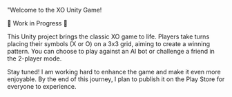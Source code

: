 "Welcome to the XO Unity Game!

🚧 Work in Progress 🚧

This Unity project brings the classic XO game to life. Players take turns placing their symbols (X or O) on a 3x3 grid, aiming to create a winning pattern. You can choose to play against an AI bot or challenge a friend in the 2-player mode.

Stay tuned! I am working hard to enhance the game and make it even more enjoyable. By the end of this journey, I plan to publish it on the Play Store for everyone to experience.



